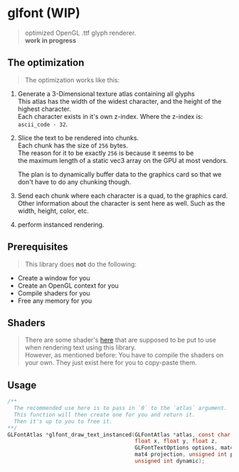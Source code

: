 # glfont (WIP)
> optimized OpenGL .ttf glyph renderer.  
> **work in progress**

## The optimization
> The optimization works like this:
1. Generate a 3-Dimensional texture atlas containing all glyphs  
   This atlas has the width of the widest character, and the height of the
   highest character.  
   Each character exists in it's own z-index.
   Where the z-index is: `ascii_code - 32`.
   
2. Slice the text to be rendered into chunks.  
   Each chunk has the size of `256` bytes.  
   The reason for it to be exactly `256` is because it seems to be  
   the maximum length of a static vec3 array on the GPU at most vendors.
   
   The plan is to dynamically buffer data to the graphics card so that we don't
   have to do any chunking though.
   
   
3. Send each chunk where each character is a quad, to the graphics card.  
   Other information about the character is sent here as well.
   Such as the width, height, color, etc.
   
4. perform instanced rendering.

## Prerequisites
> This library does **not** do the following:
* Create a window for you
* Create an OpenGL context for you
* Compile shaders for you
* Free any memory for you

## Shaders
> There are some shader's [here](assets/shaders) that are supposed to be put to use
> when rendering text using this library.  
> However, as mentioned before: You have to compile the shaders on your own.
> They just exist here for you to copy-paste them.

## Usage
```C
/**
  The recommended use here is to pass in `0` to the `atlas` argument.
  This function will then create one for you and return it.
  Then it's up to you to free it.
**/
GLFontAtlas *glfont_draw_text_instanced(GLFontAtlas *atlas, const char *text,
                                        float x, float y, float z,
                                        GLFontTextOptions options, mat4 view,
                                        mat4 projection, unsigned int program,
                                        unsigned int dynamic);
```

